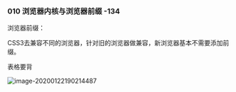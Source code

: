 ### 010 浏览器内核与浏览器前缀 -134

浏览器前缀：

​	CSS3去兼容不同的浏览器，针对旧的浏览器做兼容，新浏览器基本不需要添加前缀。

表格要背

![image-20200122190214487](C:\Users\dell\AppData\Roaming\Typora\typora-user-images\image-20200122190214487.png)

